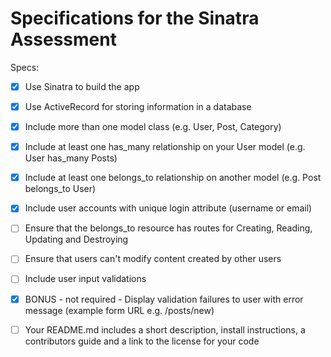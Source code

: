 # Specifications for the Sinatra Assessment

Specs:
- [x] Use Sinatra to build the app

- [x] Use ActiveRecord for storing information in a database

- [x] Include more than one model class (e.g. User, Post, Category)

- [x] Include at least one has_many relationship on your User model (e.g. User has_many Posts)

- [x] Include at least one belongs_to relationship on another model (e.g. Post belongs_to User)

- [x] Include user accounts with unique login attribute (username or email)

- [ ] Ensure that the belongs_to resource has routes for Creating, Reading, Updating and Destroying

- [ ] Ensure that users can't modify content created by other users

- [ ] Include user input validations

- [x] BONUS - not required - Display validation failures to user with error message (example form URL e.g. /posts/new)

- [ ] Your README.md includes a short description, install instructions, a contributors guide and a link to the license for your code
